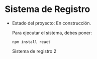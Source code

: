<h1>Sistema de Registro</h1>

- Estado del proyecto: En construcción.

  Para ejecutar el sistema, debes poner:

  `npm install react`

  Sistema de registro 2
